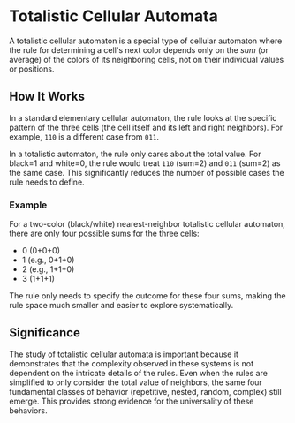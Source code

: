 # Totalistic Cellular Automata

A totalistic cellular automaton is a special type of cellular automaton where the rule for determining a cell's next color depends only on the *sum* (or average) of the colors of its neighboring cells, not on their individual values or positions.

## How It Works

In a standard elementary cellular automaton, the rule looks at the specific pattern of the three cells (the cell itself and its left and right neighbors). For example, `110` is a different case from `011`.

In a totalistic automaton, the rule only cares about the total value. For black=1 and white=0, the rule would treat `110` (sum=2) and `011` (sum=2) as the same case. This significantly reduces the number of possible cases the rule needs to define.

### Example

For a two-color (black/white) nearest-neighbor totalistic cellular automaton, there are only four possible sums for the three cells:
- 0 (0+0+0)
- 1 (e.g., 0+1+0)
- 2 (e.g., 1+1+0)
- 3 (1+1+1)

The rule only needs to specify the outcome for these four sums, making the rule space much smaller and easier to explore systematically.

## Significance

The study of totalistic cellular automata is important because it demonstrates that the complexity observed in these systems is not dependent on the intricate details of the rules. Even when the rules are simplified to only consider the total value of neighbors, the same four fundamental classes of behavior (repetitive, nested, random, complex) still emerge. This provides strong evidence for the universality of these behaviors.